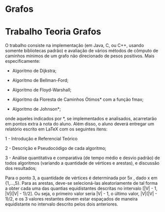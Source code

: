 ﻿# Grafos
# Trabalho Teoria Grafos
O trabalho consiste na implementação (em Java, C, ou C++, usando somente bibliotecas padrão) e avaliação de vários métodos de cômputo de caminhos mínimos de um grafo não direcionado de pesos positivos. Mais especificamente:

* Algoritmo de Dijkstra;

* Algoritmo de Bellman-Ford;

* Algoritmo de Floyd-Warshall;

* Algoritmo da Floresta de Caminhos Ótimos* com a função fmax;

* Algoritmo de Johnson*;

onde aqueles indicados por *, se implementados e analisados, acarretarão em pontos extra à nota do aluno. Além disso, o aluno deverá entregar um relatório escrito em LaTeX com os seguintes itens:

1 - Introdução e Referencial Teórico

2 - Descrição e Pseudocódigo de cada algoritmo;

3 - Análise quantitativa e comparativa (de tempo médio e desvio padrão) de todos algoritmos (variando a quantidade de vértices e arestas), e discussão dos resultados;

Para o ponto 3, a quantidade de vértices é determinada por 5x , dado x em {1,...,5}. Para as arestas, deve-se selecioná-las aleatoriamente de tal forma a obter cada uma das quantias equidistantes descritas no intervalo [|V| - 1, |V|(|V| - 1)/2]. Ou seja, o primeiro valor seria |V| - 1, o último valor, |V|(|V| - 1)/2, e os 3 valores restantes devem estar espaçados de maneira equidistante no intervalo descrito pelos dois anteriores.
